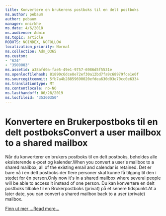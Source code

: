 ```yaml
---
title: Konvertere en brukerens postboks til en delt postboks
ms.author: pebaum
author: pebaum
manager: mnirkhe
ms.date: 4/6/2018
ms.audience: Admin
ms.topic: article
ROBOTS: NOINDEX, NOFOLLOW
localization_priority: Normal
ms.collection: Adm_O365
ms.custom:
- "624"
- "3500003"
ms.assetid: a38afd0a-fae5-49e1-9757-6986d5f5531e
ms.openlocfilehash: 81890c6dce8e72ef30a12bd7fa9c68979fce1e0f
ms.sourcegitcommit: 5fb7a4b28859690020efdea630d03e70cc0e6334
ms.translationtype: MT
ms.contentlocale: nb-NO
ms.lasthandoff: 06/28/2019
ms.locfileid: "35360350"
---
```

# <a name="convert-a-user-mailbox-to-a-shared-mailbox"></a><span data-ttu-id="69b5c-102">Konvertere en Brukerpostboks til en delt postboks</span><span class="sxs-lookup"><span data-stu-id="69b5c-102">Convert a user mailbox to a shared mailbox</span></span>

<span data-ttu-id="69b5c-103">Når du konverterer en brukers postboks til en delt postboks, beholdes alle eksisterende e-post og kalender.</span><span class="sxs-lookup"><span data-stu-id="69b5c-103">When you convert a user's mailbox to a shared mailbox, all of the existing email and calendar is retained.</span></span> <span data-ttu-id="69b5c-104">Det er bare nå i en delt postboks der flere personer skal kunne få tilgang til den i stedet for én person.</span><span class="sxs-lookup"><span data-stu-id="69b5c-104">Only now it's in a shared mailbox where several people will be able to access it instead of one person.</span></span> <span data-ttu-id="69b5c-105">Du kan konvertere en delt postboks tilbake til en Brukerpostboks (privat) på et senere tidspunkt.</span><span class="sxs-lookup"><span data-stu-id="69b5c-105">At a later date, you can convert a shared mailbox back to a user (private) mailbox.</span></span>
  
[<span data-ttu-id="69b5c-106">Finn ut mer ...</span><span class="sxs-lookup"><span data-stu-id="69b5c-106">Read more...</span></span>](https://support.office.com/article/2e122487-e1f5-4f26-ba41-5689249d93ba)
  